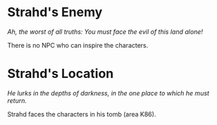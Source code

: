 # Strahd's Enemy

*Ah, the worst of all truths: You must face the evil of this land alone!*

There is no NPC who can inspire the characters.

# Strahd's Location

*He lurks in the depths of darkness, in the one place to which he must return.*

Strahd faces the characters in his tomb (area K86).